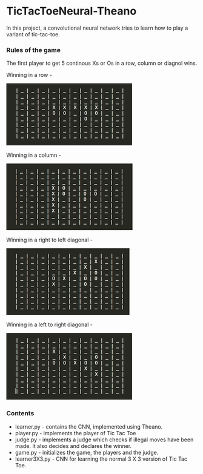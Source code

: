 # TicTacToeNeural-Theano
In this project, a convolutional neural network tries to learn how to play a variant of tic-tac-toe.
### Rules of the game
The first player to get 5 continous Xs or Os in a row, column or diagnol wins.

Winning in a row -

![Winning in a Row image](https://github.com/tapishr/TicTacToeNeural-Theano/blob/master/Markdown/Images/winning_in_row.png)


Winning in a column -

![Winning in a Row image](https://github.com/tapishr/TicTacToeNeural-Theano/blob/master/Markdown/Images/winning_in_col.png)


Winning in a right to left diagonal -

![Winning in a Row image](https://github.com/tapishr/TicTacToeNeural-Theano/blob/master/Markdown/Images/winning_in_rldiagonal.png)


Winning in a left to right diagonal -

![Winning in a Row image](https://github.com/tapishr/TicTacToeNeural-Theano/blob/master/Markdown/Images/winning_in_lrdiagonal.png)

### Contents

- learner.py - contains the CNN, implemented using Theano.
- player.py - implements the player of Tic Tac Toe
- judge.py - implements a judge which checks if illegal moves have been made. It also decides and declares the winner.
- game.py - initializes the game, the players and the judge.
- learner3X3.py - CNN for learning the normal 3 X 3 version of Tic Tac Toe.
